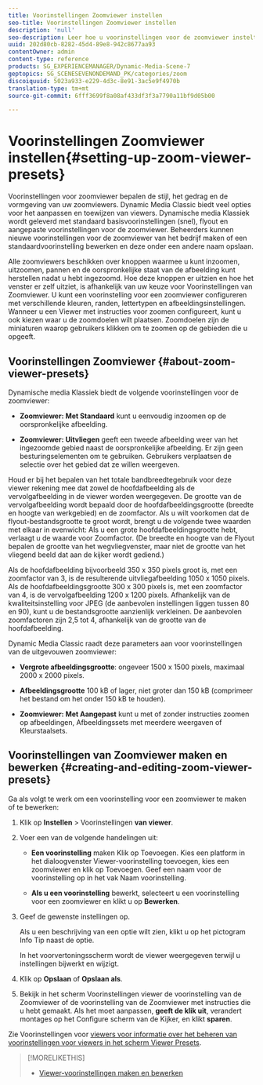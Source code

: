 ```yaml
---
title: Voorinstellingen Zoomviewer instellen
seo-title: Voorinstellingen Zoomviewer instellen
description: 'null'
seo-description: Leer hoe u voorinstellingen voor de zoomviewer instelt.
uuid: 202d80cb-8282-45d4-89e8-942c8677aa93
contentOwner: admin
content-type: reference
products: SG_EXPERIENCEMANAGER/Dynamic-Media-Scene-7
geptopics: SG_SCENESEVENONDEMAND_PK/categories/zoom
discoiquuid: 5023a933-e229-4d3c-8e91-3ac5e9f4970b
translation-type: tm+mt
source-git-commit: 6fff3699f8a08af433df3f3a7790a11bf9d05b00

---
```



# Voorinstellingen Zoomviewer instellen{#setting-up-zoom-viewer-presets}

Voorinstellingen voor zoomviewer bepalen de stijl, het gedrag en de vormgeving van uw zoomviewers. Dynamic Media Classic biedt veel opties voor het aanpassen en toewijzen van viewers. Dynamische media Klassiek wordt geleverd met standaard basisvoorinstellingen (snel), flyout en aangepaste voorinstellingen voor de zoomviewer. Beheerders kunnen nieuwe voorinstellingen voor de zoomviewer van het bedrijf maken of een standaardvoorinstelling bewerken en deze onder een andere naam opslaan.

Alle zoomviewers beschikken over knoppen waarmee u kunt inzoomen, uitzoomen, pannen en de oorspronkelijke staat van de afbeelding kunt herstellen nadat u hebt ingezoomd. Hoe deze knoppen er uitzien en hoe het venster er zelf uitziet, is afhankelijk van uw keuze voor Voorinstellingen van Zoomviewer. U kunt een voorinstelling voor een zoomviewer configureren met verschillende kleuren, randen, lettertypen en afbeeldingsinstellingen. Wanneer u een Viewer met instructies voor zoomen configureert, kunt u ook kiezen waar u de zoomdoelen wilt plaatsen. Zoomdoelen zijn de miniaturen waarop gebruikers klikken om te zoomen op de gebieden die u opgeeft.

## Voorinstellingen Zoomviewer {#about-zoom-viewer-presets}

Dynamische media Klassiek biedt de volgende voorinstellingen voor de zoomviewer:

* **Zoomviewer: Met Standaard** kunt u eenvoudig inzoomen op de oorspronkelijke afbeelding.

* **Zoomviewer: Uitvliegen** geeft een tweede afbeelding weer van het ingezoomde gebied naast de oorspronkelijke afbeelding. Er zijn geen besturingselementen om te gebruiken. Gebruikers verplaatsen de selectie over het gebied dat ze willen weergeven.

Houd er bij het bepalen van het totale bandbreedtegebruik voor deze viewer rekening mee dat zowel de hoofdafbeelding als de vervolgafbeelding in de viewer worden weergegeven. De grootte van de vervolgafbeelding wordt bepaald door de hoofdafbeeldingsgrootte (breedte en hoogte van werkgebied) en de zoomfactor. Als u wilt voorkomen dat de flyout-bestandsgrootte te groot wordt, brengt u de volgende twee waarden met elkaar in evenwicht: Als u een grote hoofdafbeeldingsgrootte hebt, verlaagt u de waarde voor Zoomfactor. (De breedte en hoogte van de Flyout bepalen de grootte van het wegvliegvenster, maar niet de grootte van het vliegend beeld dat aan de kijker wordt gediend.)

Als de hoofdafbeelding bijvoorbeeld 350 x 350 pixels groot is, met een zoomfactor van 3, is de resulterende uitvliegafbeelding 1050 x 1050 pixels. Als de hoofdafbeeldingsgrootte 300 x 300 pixels is, met een zoomfactor van 4, is de vervolgafbeelding 1200 x 1200 pixels. Afhankelijk van de kwaliteitsinstelling voor JPEG (de aanbevolen instellingen liggen tussen 80 en 90), kunt u de bestandsgrootte aanzienlijk verkleinen. De aanbevolen zoomfactoren zijn 2,5 tot 4, afhankelijk van de grootte van de hoofdafbeelding.

Dynamic Media Classic raadt deze parameters aan voor voorinstellingen van de uitgevouwen zoomviewer:

* **Vergrote afbeeldingsgrootte**: ongeveer 1500 x 1500 pixels, maximaal 2000 x 2000 pixels.

* **Afbeeldingsgrootte** 100 kB of lager, niet groter dan 150 kB (comprimeer het bestand om het onder 150 kB te houden).

* **Zoomviewer: Met Aangepast** kunt u met of zonder instructies zoomen op afbeeldingen, Afbeeldingssets met meerdere weergaven of Kleurstaalsets.

## Voorinstellingen van Zoomviewer maken en bewerken {#creating-and-editing-zoom-viewer-presets}

Ga als volgt te werk om een voorinstelling voor een zoomviewer te maken of te bewerken:

1. Klik op **Instellen** > Voorinstellingen **van viewer**.
1. Voer een van de volgende handelingen uit:

   * **Een voorinstelling** maken Klik op Toevoegen. Kies een platform in het dialoogvenster Viewer-voorinstelling toevoegen, kies een zoomviewer en klik op Toevoegen. Geef een naam voor de voorinstelling op in het vak Naam voorinstelling.

   * **Als u een voorinstelling** bewerkt, selecteert u een voorinstelling voor een zoomviewer en klikt u op **Bewerken**.

1. Geef de gewenste instellingen op.

   Als u een beschrijving van een optie wilt zien, klikt u op het pictogram Info Tip naast de optie.

   In het voorvertoningsscherm wordt de viewer weergegeven terwijl u instellingen bijwerkt en wijzigt.

1. Klik op **Opslaan** of **Opslaan als**.
1. Bekijk in het scherm Voorinstellingen viewer de voorinstelling van de Zoomviewer of de voorinstelling van de Zoomviewer met instructies die u hebt gemaakt. Als het moet aanpassen, **geeft de klik uit**, verandert montages op het Configure scherm van de Kijker, en klikt **sparen**.

Zie Voorinstellingen voor [viewers voor informatie over het beheren van voorinstellingen voor viewers in het scherm Viewer Presets](application-setup.md#viewer_presets).

>[!MORELIKETHIS]
>
>* [Viewer-voorinstellingen maken en bewerken](application-setup.md#adding_and_editing_viewer_presets)

